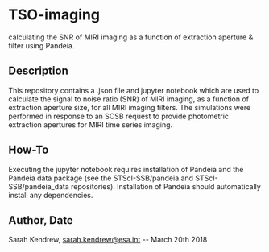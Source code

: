 # TSO-imaging
calculating the SNR of MIRI imaging as a function of extraction aperture &amp; filter using Pandeia. 

## Description
This repository contains a .json file and jupyter notebook which are used to calculate the signal to noise ratio (SNR) of MIRI imaging, as a function of extraction aperture size, for all MIRI imaging filters. The simulations were performed in response to an SCSB request to provide photometric extraction apertures for MIRI time series imaging.

## How-To
Executing the jupyter notebook requires installation of Pandeia and the Pandeia data package (see the STScI-SSB/pandeia and STScI-SSB/pandeia_data repositories). Installation of Pandeia should automatically install any dependencies.

## Author, Date
Sarah Kendrew, sarah.kendrew@esa.int -- March 20th 2018
